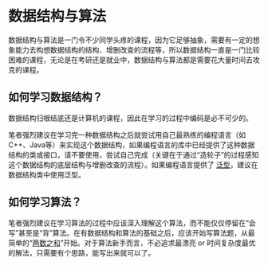 # 数据结构与算法

数据结构与算法是一门令不少同学头疼的课程，因为它足够抽象，需要有一定的想象能力去构想数据结构的结构、增删改查的流程等，所以数据结构一直是一门比较困难的课程，无论是在考研还是就业中，数据结构与算法都是需要花大量时间去攻克的课程。

## 如何学习数据结构？

数据结构归根结底还是计算机的课程，因此在学习的过程中编码是必不可少的。

笔者强烈建议在学习完一种数据结构之后就尝试用自己最熟练的编程语言（如 C++、Java等）来实现这个数据结构，如果编程语言的库中已经提供了这种数据结构的类或接口，请不要使用，尝试自己完成（关键在于通过“造轮子”的过程感知这个数据结构的底层结构与增删改查的流程）。如果编程语言提供了 [泛型](https://zh.wikipedia.org/zh-cn/%E6%B3%9B%E5%9E%8B%E7%BC%96%E7%A8%8B)，建议在数据结构类中使用泛型。

## 如何学习算法？

笔者强烈建议在学习算法的过程中应该深入理解这个算法，而不能仅仅停留在“会写”甚至是“背”算法。在有数据结构和算法的基础之后，应该开始写算法题，从最简单的“[两数之和](https://leetcode.cn/problems/two-sum/description/)”开始。对于算法新手而言，不必追求最漂亮 or 时间复杂度最优的解法，只需要有个思路，能写出来就可以了。